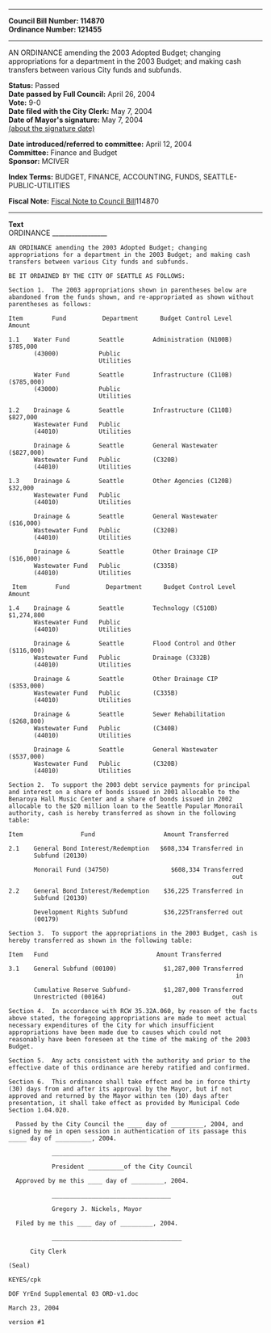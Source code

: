 * * * * *  
  
**Council Bill Number: [](#h0)[](#h2)114870**   
**Ordinance Number: 121455**  
  
* * * * *  
  
AN ORDINANCE amending the 2003 Adopted Budget; changing appropriations for a department in the 2003 Budget; and making cash transfers between various City funds and subfunds.  
  
**Status:** Passed   
**Date passed by Full Council:** April 26, 2004   
**Vote:** 9-0   
**Date filed with the City Clerk:** May 7, 2004   
**Date of Mayor's signature:** May 7, 2004   
[(about the signature date)](/~public/approvaldate.htm)   
  
  
**Date introduced/referred to committee:** April 12, 2004   
**Committee:** Finance and Budget   
**Sponsor:** MCIVER   
  
**Index Terms:** BUDGET, FINANCE, ACCOUNTING, FUNDS, SEATTLE-PUBLIC-UTILITIES  
  
**Fiscal Note:** [Fiscal Note to Council Bill](http://clerk.seattle.gov/~public/fnote/114870.htm)[](#h1)[](#h3)114870  
  
* * * * *  
  
**Text**  
    ORDINANCE _________________  
  
    AN ORDINANCE amending the 2003 Adopted Budget; changing  
    appropriations for a department in the 2003 Budget; and making cash  
    transfers between various City funds and subfunds.  
  
    BE IT ORDAINED BY THE CITY OF SEATTLE AS FOLLOWS:  
  
    Section 1.  The 2003 appropriations shown in parentheses below are  
    abandoned from the funds shown, and re-appropriated as shown without  
    parentheses as follows:  
  
    Item        Fund          Department      Budget Control Level        Amount  
  
    1.1    Water Fund        Seattle        Administration (N100B)     $785,000  
           (43000)           Public  
                             Utilities  
  
           Water Fund        Seattle        Infrastructure (C110B)     ($785,000)  
           (43000)           Public  
                             Utilities  
  
    1.2    Drainage &        Seattle        Infrastructure (C110B)     $827,000  
           Wastewater Fund   Public  
           (44010)           Utilities  
  
           Drainage &        Seattle        General Wastewater         ($827,000)  
           Wastewater Fund   Public         (C320B)  
           (44010)           Utilities  
  
    1.3    Drainage &        Seattle        Other Agencies (C120B)     $32,000  
           Wastewater Fund   Public  
           (44010)           Utilities  
  
           Drainage &        Seattle        General Wastewater         ($16,000)  
           Wastewater Fund   Public         (C320B)  
           (44010)           Utilities  
  
           Drainage &        Seattle        Other Drainage CIP         ($16,000)  
           Wastewater Fund   Public         (C335B)  
           (44010)           Utilities  
  
     Item        Fund          Department      Budget Control Level        Amount  
  
    1.4    Drainage &        Seattle        Technology (C510B)         $1,274,800  
           Wastewater Fund   Public  
           (44010)           Utilities  
  
           Drainage &        Seattle        Flood Control and Other    ($116,000)  
           Wastewater Fund   Public         Drainage (C332B)  
           (44010)           Utilities  
  
           Drainage &        Seattle        Other Drainage CIP         ($353,000)  
           Wastewater Fund   Public         (C335B)  
           (44010)           Utilities  
  
           Drainage &        Seattle        Sewer Rehabilitation       ($268,800)  
           Wastewater Fund   Public         (C340B)  
           (44010)           Utilities  
  
           Drainage &        Seattle        General Wastewater         ($537,000)  
           Wastewater Fund   Public         (C320B)  
           (44010)           Utilities  
  
    Section 2.  To support the 2003 debt service payments for principal  
    and interest on a share of bonds issued in 2001 allocable to the  
    Benaroya Hall Music Center and a share of bonds issued in 2002  
    allocable to the $20 million loan to the Seattle Popular Monorail  
    authority, cash is hereby transferred as shown in the following  
    table:  
  
    Item                Fund                   Amount Transferred  
  
    2.1    General Bond Interest/Redemption   $608,334 Transferred in  
           Subfund (20130)  
  
           Monorail Fund (34750)                 $608,334 Transferred  
                                                                  out  
  
    2.2    General Bond Interest/Redemption    $36,225 Transferred in  
           Subfund (20130)  
  
           Development Rights Subfund          $36,225Transferred out  
           (00179)  
  
    Section 3.  To support the appropriations in the 2003 Budget, cash is  
    hereby transferred as shown in the following table:  
  
    Item   Fund                              Amount Transferred  
  
    3.1    General Subfund (00100)             $1,287,000 Transferred  
                                                                   in  
  
           Cumulative Reserve Subfund-         $1,287,000 Transferred  
           Unrestricted (00164)                                   out  
  
    Section 4.  In accordance with RCW 35.32A.060, by reason of the facts  
    above stated, the foregoing appropriations are made to meet actual  
    necessary expenditures of the City for which insufficient  
    appropriations have been made due to causes which could not  
    reasonably have been foreseen at the time of the making of the 2003  
    Budget.  
  
    Section 5.  Any acts consistent with the authority and prior to the  
    effective date of this ordinance are hereby ratified and confirmed.  
  
    Section 6.  This ordinance shall take effect and be in force thirty  
    (30) days from and after its approval by the Mayor, but if not  
    approved and returned by the Mayor within ten (10) days after  
    presentation, it shall take effect as provided by Municipal Code  
    Section 1.04.020.  
  
      Passed by the City Council the ____ day of _________, 2004, and  
    signed by me in open session in authentication of its passage this  
    _____ day of __________, 2004.  
  
                _________________________________  
  
                President __________of the City Council  
  
      Approved by me this ____ day of _________, 2004.  
  
                _________________________________  
  
                Gregory J. Nickels, Mayor  
  
      Filed by me this ____ day of _________, 2004.  
  
                ____________________________________  
  
          City Clerk  
  
    (Seal)  
  
    KEYES/cpk  
  
    DOF YrEnd Supplemental 03 ORD-v1.doc  
  
    March 23, 2004  
  
    version #1  

